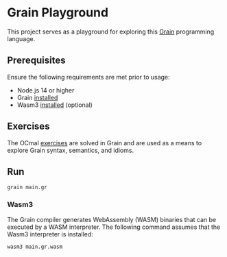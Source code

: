 # Grain Playground

This project serves as a playground for exploring this [Grain](https://grain-lang.org/) programming language.

## Prerequisites

Ensure the following requirements are met prior to usage:

- Node.js 14 or higher
- Grain [installed](https://grain-lang.org/docs/getting_grain)
- Wasm3 [installed](https://github.com/wasm3/wasm3/blob/main/docs/Installation.md) (optional)

## Exercises

The OCmal [exercises](https://ocaml.org/problems) are solved in Grain and are used as a means to explore Grain syntax, semantics, and idioms.

## Run

```
grain main.gr
```

### Wasm3

The Grain compiler generates WebAssembly (WASM) binaries that can be executed by a WASM interpreter. The following command assumes that the Wasm3 interpreter is installed:

```
wasm3 main.gr.wasm
```
